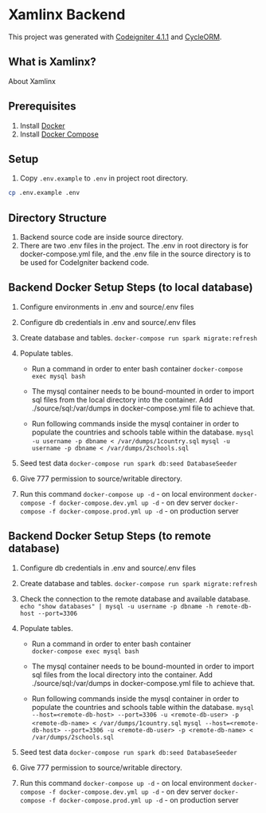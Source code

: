 # Xamlinx Backend

This project was generated with [Codeigniter 4.1.1](https://codeigniter.com/user_guide/intro/index.html) and [CycleORM](https://cycle-orm.dev/docs/intro-quick-start).

## What is Xamlinx?

About Xamlinx

## Prerequisites

1. Install [Docker](https://docs.docker.com/)
2. Install [Docker Compose](https://docs.docker.com/compose/install/)

## Setup

1. Copy `.env.example` to `.env` in project root directory.
```bash
cp .env.example .env
```

## Directory Structure

1. Backend source code are inside source directory. 
2. There are two .env files in the project. The .env in root directory is for docker-compose.yml file, and the .env file in the source directory is to be used for CodeIgniter backend code.

## Backend Docker Setup Steps (to local database)

1. Configure environments in .env and source/.env files

2. Configure db credentials in .env and source/.env files

3. Create database and tables. 
	`docker-compose run spark migrate:refresh`

4. Populate tables.	
	- Run a command in order to enter bash container
	`docker-compose exec mysql bash`

	- The mysql container needs to be bound-mounted in order to import sql files from the local directory into the container. Add ./source/sql:/var/dumps in docker-compose.yml file to achieve that. 

	- Run following commands inside the mysql container in order to populate the countries and schools table within the database.
	`mysql -u username -p dbname < /var/dumps/1country.sql`
	`mysql -u username -p dbname < /var/dumps/2schools.sql`

5. Seed test data
	`docker-compose run spark db:seed DatabaseSeeder`	

6. Give 777 permission to source/writable directory.

7. Run this command
	`docker-compose up -d`  - on local environment
	`docker-compose -f docker-compose.dev.yml up -d`  - on dev server
	`docker-compose -f docker-compose.prod.yml up -d`  - on production server

## Backend Docker Setup Steps (to remote database)	

1. Configure db credentials in .env and source/.env files

2. Create database and tables. 
    `docker-compose run spark migrate:refresh`	

3. Check the connection to the remote database and available database.
	`echo "show databases" | mysql -u username -p dbname -h remote-db-host --port=3306`
	
4. Populate tables.
	- Run a command in order to enter bash container    
	`docker-compose exec mysql bash`

	- The mysql container needs to be bound-mounted in order to import sql files from the local directory into the container. Add ./source/sql:/var/dumps in docker-compose.yml file to achieve that. 

	- Run following commands inside the mysql container in order to populate the countries and schools table within the database. 
	`mysql --host=<remote-db-host> --port=3306 -u <remote-db-user> -p <remote-db-name> < /var/dumps/1country.sql`
	`mysql --host=<remote-db-host> --port=3306 -u <remote-db-user> -p <remote-db-name> < /var/dumps/2schools.sql`

5. Seed test data
	`docker-compose run spark db:seed DatabaseSeeder`	

6. Give 777 permission to source/writable directory.

7. Run this command
	`docker-compose up -d`  - on local environment
	`docker-compose -f docker-compose.dev.yml up -d`  - on dev server
	`docker-compose -f docker-compose.prod.yml up -d`  - on production server
